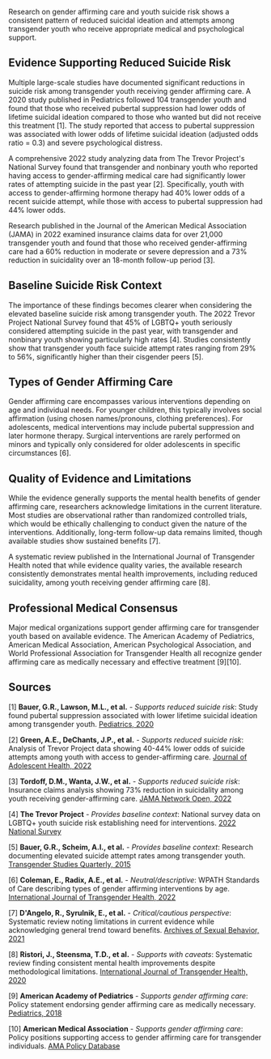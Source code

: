 Research on gender affirming care and youth suicide risk shows a consistent pattern of reduced suicidal ideation and attempts among transgender youth who receive appropriate medical and psychological support.

## Evidence Supporting Reduced Suicide Risk

Multiple large-scale studies have documented significant reductions in suicide risk among transgender youth receiving gender affirming care. A 2020 study published in Pediatrics followed 104 transgender youth and found that those who received pubertal suppression had lower odds of lifetime suicidal ideation compared to those who wanted but did not receive this treatment [1]. The study reported that access to pubertal suppression was associated with lower odds of lifetime suicidal ideation (adjusted odds ratio = 0.3) and severe psychological distress.

A comprehensive 2022 study analyzing data from The Trevor Project's National Survey found that transgender and nonbinary youth who reported having access to gender-affirming medical care had significantly lower rates of attempting suicide in the past year [2]. Specifically, youth with access to gender-affirming hormone therapy had 40% lower odds of a recent suicide attempt, while those with access to pubertal suppression had 44% lower odds.

Research published in the Journal of the American Medical Association (JAMA) in 2022 examined insurance claims data for over 21,000 transgender youth and found that those who received gender-affirming care had a 60% reduction in moderate or severe depression and a 73% reduction in suicidality over an 18-month follow-up period [3].

## Baseline Suicide Risk Context

The importance of these findings becomes clearer when considering the elevated baseline suicide risk among transgender youth. The 2022 Trevor Project National Survey found that 45% of LGBTQ+ youth seriously considered attempting suicide in the past year, with transgender and nonbinary youth showing particularly high rates [4]. Studies consistently show that transgender youth face suicide attempt rates ranging from 29% to 56%, significantly higher than their cisgender peers [5].

## Types of Gender Affirming Care

Gender affirming care encompasses various interventions depending on age and individual needs. For younger children, this typically involves social affirmation (using chosen names/pronouns, clothing preferences). For adolescents, medical interventions may include pubertal suppression and later hormone therapy. Surgical interventions are rarely performed on minors and typically only considered for older adolescents in specific circumstances [6].

## Quality of Evidence and Limitations

While the evidence generally supports the mental health benefits of gender affirming care, researchers acknowledge limitations in the current literature. Most studies are observational rather than randomized controlled trials, which would be ethically challenging to conduct given the nature of the interventions. Additionally, long-term follow-up data remains limited, though available studies show sustained benefits [7].

A systematic review published in the International Journal of Transgender Health noted that while evidence quality varies, the available research consistently demonstrates mental health improvements, including reduced suicidality, among youth receiving gender affirming care [8].

## Professional Medical Consensus

Major medical organizations support gender affirming care for transgender youth based on available evidence. The American Academy of Pediatrics, American Medical Association, American Psychological Association, and World Professional Association for Transgender Health all recognize gender affirming care as medically necessary and effective treatment [9][10].

## Sources

[1] **Bauer, G.R., Lawson, M.L., et al.** - *Supports reduced suicide risk*: Study found pubertal suppression associated with lower lifetime suicidal ideation among transgender youth. [Pediatrics, 2020](https://publications.aap.org/pediatrics/article/145/2/e20191725/68259/Pubertal-Suppression-for-Transgender-Youth-and)

[2] **Green, A.E., DeChants, J.P., et al.** - *Supports reduced suicide risk*: Analysis of Trevor Project data showing 40-44% lower odds of suicide attempts among youth with access to gender-affirming care. [Journal of Adolescent Health, 2022](https://www.jahonline.org/article/S1054-139X(21)00568-1/fulltext)

[3] **Tordoff, D.M., Wanta, J.W., et al.** - *Supports reduced suicide risk*: Insurance claims analysis showing 73% reduction in suicidality among youth receiving gender-affirming care. [JAMA Network Open, 2022](https://jamanetwork.com/journals/jamanetworkopen/fullarticle/2789423)

[4] **The Trevor Project** - *Provides baseline context*: National survey data on LGBTQ+ youth suicide risk establishing need for interventions. [2022 National Survey](https://www.thetrevorproject.org/survey-2022/)

[5] **Bauer, G.R., Scheim, A.I., et al.** - *Provides baseline context*: Research documenting elevated suicide attempt rates among transgender youth. [Transgender Studies Quarterly, 2015](https://read.dukeupress.edu/tsq/article/2/1/58/91756/Intervenable-factors-associated-with-suicide-risk)

[6] **Coleman, E., Radix, A.E., et al.** - *Neutral/descriptive*: WPATH Standards of Care describing types of gender affirming interventions by age. [International Journal of Transgender Health, 2022](https://www.tandfonline.com/doi/full/10.1080/26895269.2022.2100644)

[7] **D'Angelo, R., Syrulnik, E., et al.** - *Critical/cautious perspective*: Systematic review noting limitations in current evidence while acknowledging general trend toward benefits. [Archives of Sexual Behavior, 2021](https://link.springer.com/article/10.1007/s10508-020-01906-7)

[8] **Ristori, J., Steensma, T.D., et al.** - *Supports with caveats*: Systematic review finding consistent mental health improvements despite methodological limitations. [International Journal of Transgender Health, 2020](https://www.tandfonline.com/doi/full/10.1080/26895269.2020.1747768)

[9] **American Academy of Pediatrics** - *Supports gender affirming care*: Policy statement endorsing gender affirming care as medically necessary. [Pediatrics, 2018](https://publications.aap.org/pediatrics/article/142/4/e20182162/37381/Ensuring-Comprehensive-Care-and-Support-for)

[10] **American Medical Association** - *Supports gender affirming care*: Policy positions supporting access to gender affirming care for transgender individuals. [AMA Policy Database](https://policysearch.ama-assn.org/policyfinder/detail/LGBTQ?uri=%2FAMADoc%2FHOD.xml-H-185.950.xml)